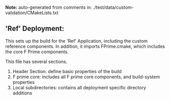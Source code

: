 **Note:** auto-generated from comments in: ./test/data/custom-validation/CMakeLists.txt

## 'Ref' Deployment:

This sets up the build for the 'Ref' Application, including the custom reference
components. In addition, it imports FPrime.cmake, which includes the core F Prime
components.

This file has several sections.

1. Header Section: define basic properties of the build
2. F prime core: includes all F prime core components, and build-system properties
3. Local subdirectories: contains all deployment specific directory additions


